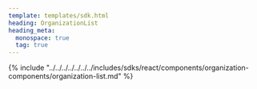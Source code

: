 ```yaml
---
template: templates/sdk.html
heading: OrganizationList
heading_meta:
  monospace: true
  tag: true
---
```

{% include "../../../../../../../includes/sdks/react/components/organization-components/organization-list.md" %}
